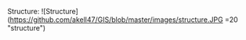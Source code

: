 Structure:
![Structure](https://github.com/akell47/GIS/blob/master/images/structure.JPG =20 "structure")

